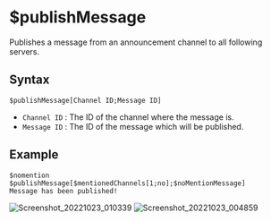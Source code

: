 # $publishMessage
Publishes a message from an announcement channel to all following servers.

## Syntax
```
$publishMessage[Channel ID;Message ID]
```
- `Channel ID` : The ID of the channel where the message is.
- `Message ID` : The ID of the message which will be published.

## Example
```
$nomention
$publishMessage[$mentionedChannels[1;no];$noMentionMessage]
Message has been published!
```

![Screenshot_20221023_010339](https://user-images.githubusercontent.com/95774950/197359418-650ef696-0947-4082-81a2-212396d165eb.png)
![Screenshot_20221023_004859](https://user-images.githubusercontent.com/95774950/197359045-95cd01bd-d7af-42bb-bfa3-7d0c0d7bad14.png)

